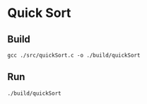 # Quick Sort

## Build

```
gcc ./src/quickSort.c -o ./build/quickSort
```

## Run

```
./build/quickSort
```
